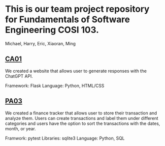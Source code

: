 # This is our team project repository for Fundamentals of Software Engineering COSI 103. 
Michael, Harry, Eric, Xiaoran, Ming
## [CA01](ca01) 
We created a website that allows user to generate responses with the ChatGPT API. 

Framework: Flask
Language: Python, HTML/CSS
## [PA03](pa03)
We created a finance tracker that allows user to store their transaction and analyze them. Users can create transactions and label them under different categories and users have the option to sort the transactions with the dates, month, or year.

Framwork: pytest
Libraries: sqlite3
Language: Python, SQL
